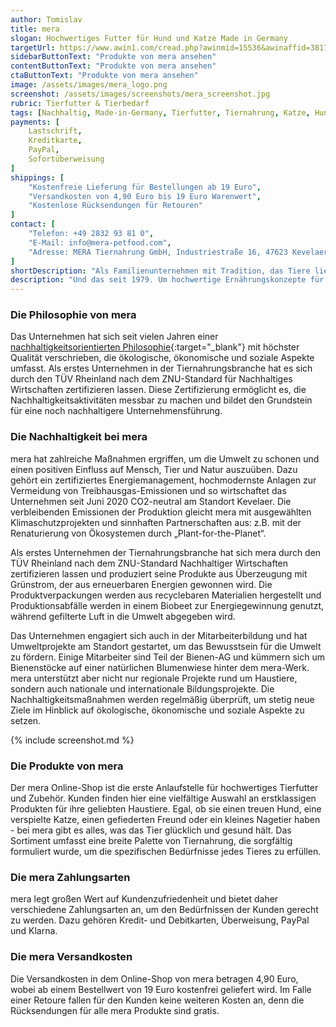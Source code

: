 ```yaml
---
author: Tomislav
title: mera
slogan: Hochwertiges Futter für Hund und Katze Made in Germany
targetUrl: https://www.awin1.com/cread.php?awinmid=15536&awinaffid=381745&ued=https%3A%2F%2Fwww.idealo.de%2Fpreisvergleich%2FMainSearchProductCategory.html%3Fq%3Dmera
sidebarButtonText: "Produkte von mera ansehen"
contentButtonText: "Produkte von mera ansehen"
ctaButtonText: "Produkte von mera ansehen"
image: /assets/images/mera_logo.png
screenshot: /assets/images/screenshots/mera_screenshot.jpg
rubric: Tierfutter & Tierbedarf
tags: [Nachhaltig, Made-in-Germany, Tierfutter, Tiernahrung, Katze, Hund]
payments: [
    Lastschrift,
    Kreditkarte,
    PayPal,
    Sofortüberweisung
]
shippings: [
    "Kostenfreie Lieferung für Bestellungen ab 19 Euro",
    "Versandkosten von 4,90 Euro bis 19 Euro Warenwert",
    "Kostenlose Rücksendungen für Retouren"
]
contact: [
    "Telefon: +49 2832 93 81 0",
    "E-Mail: info@mera-petfood.com",
    "Adresse: MERA Tiernahrung GmbH, Industriestraße 16, 47623 Kevelaer"
]
shortDescription: "Als Familienunternehmen mit Tradition, das Tiere liebt, versteht und sie seit drei Generationen mit Herzblut umsorgt, weiß mera, wie man die besondere Beziehung zwischen Mensch und Tier hegt und pflegt - mit bestem Futter aus erlesenen Zutaten."
description: "Und das seit 1979. Um hochwertige Ernährungskonzepte für Hunde und Katzen zu entwickeln, arbeitet das Unternehmen kontinuierlich mit führenden Ernährungsexpert:innen und Tierärzt:innen zusammen. Zudem unterzieht es sich regelmäßigen strengen Qualitäts- und Nachhaltigkeitskontrollen."
---
```


### Die Philosophie von mera

Das Unternehmen hat sich seit vielen Jahren einer [nachhaltigkeitsorientierten Philosophie](https://shop.mera-petfood.com/shop/ueber-mera){:target="_blank"} mit höchster Qualität verschrieben, die ökologische, ökonomische und soziale Aspekte umfasst. Als erstes Unternehmen in der Tiernahrungsbranche hat es sich durch den TÜV Rheinland nach dem ZNU-Standard für Nachhaltiges Wirtschaften zertifizieren lassen. Diese Zertifizierung ermöglicht es, die Nachhaltigkeitsaktivitäten messbar zu machen und bildet den Grundstein für eine noch nachhaltigere Unternehmensführung.

### Die Nachhaltigkeit bei mera

mera hat zahlreiche Maßnahmen ergriffen, um die Umwelt zu schonen und einen positiven Einfluss auf Mensch, Tier und Natur auszuüben. Dazu gehört ein zertifiziertes Energiemanagement, hochmodernste Anlagen zur Vermeidung von Treibhausgas-Emissionen und so wirtschaftet das Unternehmen seit Juni 2020 CO2-neutral am Standort Kevelaer. Die verbleibenden Emissionen der Produktion gleicht mera mit ausgewählten Klimaschutzprojekten und sinnhaften Partnerschaften aus: z.B. mit der Renaturierung von Ökosystemen durch „Plant-for-the-Planet“.

Als erstes Unternehmen der Tiernahrungsbranche hat sich mera durch den TÜV Rheinland nach dem ZNU-Standard Nachhaltiger Wirtschaften zertifizieren lassen und produziert seine Produkte aus Überzeugung mit Grünstrom, der aus erneuerbaren Energien gewonnen wird. Die Produktverpackungen werden aus recyclebaren Materialien hergestellt und Produktionsabfälle werden in einem Biobeet zur Energiegewinnung genutzt, während gefilterte Luft in die Umwelt abgegeben wird.

Das Unternehmen engagiert sich auch in der Mitarbeiterbildung und hat Umweltprojekte am Standort gestartet, um das Bewusstsein für die Umwelt zu fördern. Einige Mitarbeiter sind Teil der Bienen-AG und kümmern sich um Bienenstöcke auf einer natürlichen Blumenwiese hinter dem mera-Werk. mera unterstützt aber nicht nur regionale Projekte rund um Haustiere, sondern auch nationale und internationale Bildungsprojekte. Die Nachhaltigkeitsmaßnahmen werden regelmäßig überprüft, um stetig neue Ziele im Hinblick auf ökologische, ökonomische und soziale Aspekte zu setzen.

{% include screenshot.md %}

### Die Produkte von mera

Der mera Online-Shop ist die erste Anlaufstelle für hochwertiges Tierfutter und Zubehör. Kunden finden hier eine vielfältige Auswahl an erstklassigen Produkten für ihre geliebten Haustiere. Egal, ob sie einen treuen Hund, eine verspielte Katze, einen gefiederten Freund oder ein kleines Nagetier haben - bei mera gibt es alles, was das Tier glücklich und gesund hält. Das Sortiment umfasst eine breite Palette von Tiernahrung, die sorgfältig formuliert wurde, um die spezifischen Bedürfnisse jedes Tieres zu erfüllen.

### Die mera Zahlungsarten

mera legt großen Wert auf Kundenzufriedenheit und bietet daher verschiedene Zahlungsarten an, um den Bedürfnissen der Kunden gerecht zu werden. Dazu gehören Kredit- und Debitkarten, Überweisung, PayPal und Klarna.

### Die mera Versandkosten

Die Versandkosten in dem Online-Shop von mera betragen 4,90 Euro, wobei ab einem Bestellwert von 19 Euro kostenfrei geliefert wird. Im Falle einer Retoure fallen für den Kunden keine weiteren Kosten an, denn die Rücksendungen für alle mera Produkte sind gratis.